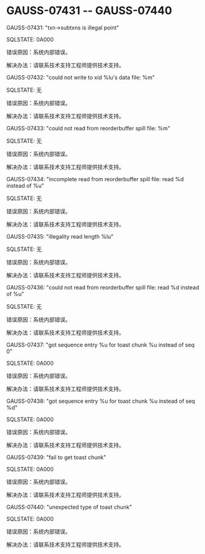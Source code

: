 # GAUSS-07431 -- GAUSS-07440

GAUSS-07431: "txn-\>subtxns is illegal point"

SQLSTATE: 0A000

错误原因：系统内部错误。

解决办法：请联系技术支持工程师提供技术支持。

GAUSS-07432: "could not write to xid %lu's data file: %m"

SQLSTATE: 无

错误原因：系统内部错误。

解决办法：请联系技术支持工程师提供技术支持。

GAUSS-07433: "could not read from reorderbuffer spill file: %m"

SQLSTATE: 无

错误原因：系统内部错误。

解决办法：请联系技术支持工程师提供技术支持。

GAUSS-07434: "incomplete read from reorderbuffer spill file: read %d instead of %u"

SQLSTATE: 无

错误原因：系统内部错误。

解决办法：请联系技术支持工程师提供技术支持。

GAUSS-07435: "illegality read length %lu"

SQLSTATE: 无

错误原因：系统内部错误。

解决办法：请联系技术支持工程师提供技术支持。

GAUSS-07436: "could not read from reorderbuffer spill file: read %d instead of %u"

SQLSTATE: 无

错误原因：系统内部错误。

解决办法：请联系技术支持工程师提供技术支持。

GAUSS-07437: "got sequence entry %u for toast chunk %u instead of seq 0"

SQLSTATE: 0A000

错误原因：系统内部错误。

解决办法：请联系技术支持工程师提供技术支持。

GAUSS-07438: "got sequence entry %u for toast chunk %u instead of seq %d"

SQLSTATE: 0A000

错误原因：系统内部错误。

解决办法：请联系技术支持工程师提供技术支持。

GAUSS-07439: "fail to get toast chunk"

SQLSTATE: 0A000

错误原因：系统内部错误。

解决办法：请联系技术支持工程师提供技术支持。

GAUSS-07440: "unexpected type of toast chunk"

SQLSTATE: 0A000

错误原因：系统内部错误。

解决办法：请联系技术支持工程师提供技术支持。

